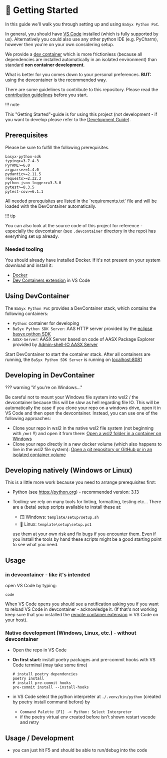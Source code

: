 # 🚀 Getting Started

In this guide we'll walk you through setting up and using `BaSyx Python PoC`.

In general, you should have [VS Code](https://https://code.visualstudio.com/) installed (which is fully
supported by us). Alternatively you could also use any other python IDE (e.g. PyCharm), however then you're on
your own considering setup.

We provide a [dev container](https://code.visualstudio.com/docs/remote/containers) which is more frictionless
(because all dependencies are installed automatically in an isolated environment) than standard
__non container development__.

What is better for you comes down to your personal preferences. __BUT:__ using the devcontainer is the
recommended way.

There are some guidelines to contribute to this repository. Please read the
[contribution guidelines](../CONTRIBUTE.md) before you start.

!!! note

  This "Getting Started"-guide is for using this project (not development - if you want to develop
  please refer to the [Development Guide](./dev_guide.md)).

## Prerequisites

Please be sure to fulfill the following prerequisites.

    basyx-python-sdk
    typing>=3.7.4.3
    PyYAML>=6.0
    argparse>=1.4.0
    pydantic>=2.11.5
    requests>=2.32.3
    python-json-logger>=3.3.0
    pytest>=8.3.5
    pytest-cov>=6.1.1

All needed prerequisites are listed in the `requirements.txt' file and will be loaded with the DevContainer automatically.

!!! tip

  You can also look at the source code of this project for reference - especially the
  devcontainer (see `.devcontainer` directory in the repo) has everything set up already.

### Needed tooling

You should already have installed Docker. If it's not present on your system download and install it:

* [Docker](www.dockerhub.com)
* [Dev Containers extension](https://marketplace.visualstudio.com/items?itemName=ms-vscode-remote.remote-containers) in VS Code

## Using DevContainer

The `BaSyx Python PoC` provides a DevContainer stack, which contains the following containers:
* `Python`: container for developing
* `BaSyx Python SDK Server`: AAS HTTP server provided by the [eclipse basyx python SDK](https://github.com/eclipse-basyx/basyx-python-sdk/blob/main/server/README.md)
* `AASX-Server`: AASX Server based on code of AASX Package Explorer provided by [Admin-shell-IO AASX Server](https://hub.docker.com/r/adminshellio/aasx-server-blazor-for-demo)

Start DevContainer to start the container stack. After all containers are running, the `BaSyx Python SDK Server` is running on [localhost:8081](http://localhost:8081/)

## Developing in DevContainer

??? warning "if you're on Windows..."

  Be careful not to mount your Windows file system into wsl2 / the devcontainer because this will be slow as
  hell regarding file IO. This will be automatically the case if you clone your repo on a windows drive,
  open it in VS Code and then open the devcontainer. Instead, you can use one of the following approaches:

  - Clone your repo in wsl2 in the native wsl2 file system (not beginning with `/mnt` !!) and open it from
  there:
    [Open a wsl2 folder in a container on Windows](https://code.visualstudio.com/docs/remote/containers#_open-a-wsl-2-folder-in-a-container-on-windows)
  - Clone your repo directly in a new docker volume (which also happens to live in the wsl2 file system):
      [Open a git repository or GitHub pr in an isolated container volume](https://code.visualstudio.com/docs/remote/containers#_quick-start-open-a-git-repository-or-github-pr-in-an-isolated-container-volume)

## Developing natively (Windows or Linux)

This is a little more work because you need to arrange prerequisites first:

- Python (see <https://python.org>) - recommended version: 3.13
- Tooling: we rely on many tools for linting, formatting, testing etc...
  There are a (beta) setup scripts available to install these at:

  - 🪟 Windows: `template/setup/setup.sh`
  - 🐧 Linux: `template\setup\setup.ps1`

  use them at your own risk and fix bugs if you encounter them.
  Even if you install the tools by hand these scripts might be a good starting point to see what you need.

## Usage

### in devcontainer - like it's intended

open VS Code by typing:

```shell
code
```

When VS Code opens you should see a notification asking you if you want to reload VS Code in
devcontainer - acknowledge it.
(If that's not working keep sure that you installed the
[remote container extension](https://marketplace.visualstudio.com/items?itemName=ms-vscode-remote.remote-containers)
in VS Code on your host).

### Native development (Windows, Linux, etc.) - without devcontainer

- Open the repo in VS Code
- __On first start:__ install poetry packages and pre-commit hooks with VS Code terminal (may take some time)

  ```shell
  # install poetry dependencies
  poetry install
  # install pre-commit hooks
  pre-commit install --install-hooks
  ```

- in VS Code select the python interpreter at `./.venv/bin/python` (created by poetry install command before) by
  - `Command Palette [F1] -> Python: Select Interpreter`
  - if the poetry virtual env created before isn't shown restart vscode and retry

## Usage / Development

- you can just hit F5 and should be able to run/debug into the code
